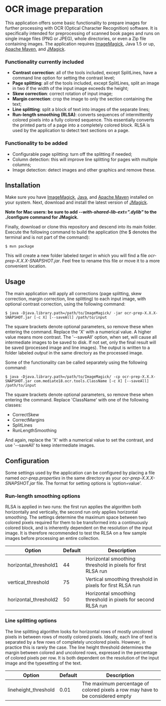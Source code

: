 # OCR image preparation

This application offers some basic functionality to prepare images for further processing with OCR (Optical Character Recognition) software. It is specifically intended for preprocessing of scanned book pages and runs on single image files (PNG or JPEG), whole directories, or even a Zip file containing images.
The application requires [ImageMagick](http://www.imagemagick.org), Java 1.5 or up, [Apache Maven](https://maven.apache.org), and [JMagick](http://www.jmagick.org/).

### Functionality currently included
- **Contrast correction**: all of the tools included, except SplitLines, have a command line option for setting the contrast level;
- **Page splitting**: all of the tools included, except SplitLines, split an image in two if the width of the input image exceeds the height;
- **Skew correction**: correct rotation of input image;
- **Margin correction**: crop the image to only the section containing the text;
- **Line splitting**: split a block of text into images of the separate lines;
- **Run-length smoothing (RLSA)**: converts sequences of intermittently colored pixels into a fully colored sequence. This essentially converts the printed parts of a page into a completely colored block. RLSA is used by the application to detect text sections on a page.

### Functionality to be added
- Configurable page splitting: turn off the splitting if needed;
- Column detection: this will improve line splitting for pages with multiple columns;
- Image detection: detect images and other graphics and remove these.

## Installation

Make sure you have [ImageMagick](http://www.imagemagick.org/script/binary-releases.php), [Java](https://www.java.com/en/download/help/download_options.xml), and [Apache Maven](https://maven.apache.org/install.html) installed on your system.
Next, download and install the latest version of [JMagick](http://www.jmagick.org/).

**Note for Mac users: be sure to add _--with-shared-lib-ext=".dylib"_ to the ./configure command for JMagick.**

Finally, download or clone this repository and descend into its main folder.
Execute the following command to build the application (the $ denotes the terminal and is not part of the command):

```
$ mvn package
```

This will create a new folder labeled *target* in which you will find a file *ocr-prep-X.X.X-SNAPSHOT.jar*. Feel free to rename this file or move it to a more convenient location.

## Usage

The main application will apply all corrections (page splitting, skew correction, margin correction, line splitting) to each input image, with optional contrast correction, using the following command:

```
$ java -Djava.library.path=/path/to/ImageMagick/ -jar ocr-prep-X.X.X-SNAPSHOT.jar [-c X] [--saveAll] /path/to/input
```

The square brackets denote optional parameters, so remove these when entering the command.
Replace the 'X' with a numerical value. A higher value means more contrast.
The '--saveAll' option, when set, will cause all intermediate images to be saved to disk. If not set, only the final result will be saved (processed image and line images).
The output is written to a folder labeled *output* in the same directory as the processed image.

Some of the functionality can be called separately using the following command:

```
$ java -Djava.library.path=/path/to/ImageMagick/ -cp ocr-prep-X.X.X-SNAPSHOT.jar com.mediate18.ocr.tools.ClassName [-c X] [--saveAll] /path/to/input
```

The square brackets denote optional parameters, so remove these when entering the command. Replace 'ClassName' with one of the following classes:
- CorrectSkew
- CorrectMargins
- SplitLines
- RunLengthSmoothing

And again, replace the 'X' with a numerical value to set the contrast, and use '--saveAll' to keep intermediate images.

## Configuration

Some settings used by the application can be configured by placing a file named *ocr-prep.properties* in the same directory as your *ocr-prep-X.X.X-SNAPSHOT.jar* file.
The format for setting options is 'option=value'.

### Run-length smoothing options

RLSA is applied in two runs: the first run applies the algorithm both horizontally and vertically, the second run only applies horizontal smoothing. The settings determine 
the maximum space between two colored pixels required for them to be transformed into a continuously colored block, and is inherently dependent on the resolution of the input image.
It is therefore recommended to test the RLSA on a few sample images before processing an entire collection.

Option | Default | Description
--- | --- | ---
horizontal_threshold1 | 44 | Horizontal smoothing threshold in pixels for first RLSA run
vertical_threshold | 75 | Vertical smoothing threshold in pixels for first RLSA run
horizontal_threshold2 | 50 | Horizontal smoothing threshold in pixels for second RLSA run

### Line splitting options

The line splitting algorithm looks for horizontal rows of mostly uncolored pixels in between rows of mostly colored pixels. Ideally, each line of text is separated by a few rows
of completely uncolored pixels. However, in practice this is rarely the case. The line height threshold determines the margin between colored and uncolored rows, expressed in the percentage
of colored pixels per row. It is both dependent on the resolution of the input image and the typesetting of the text.

Option | Default | Description
--- | --- | ---
lineheight_threshold | 0.01 | The maximum percentage of colored pixels a row may have to be considered empty
